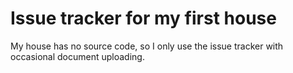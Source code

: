 Issue tracker for my first house
==========================

My house has no source code, so I only use the issue tracker with occasional document uploading.
